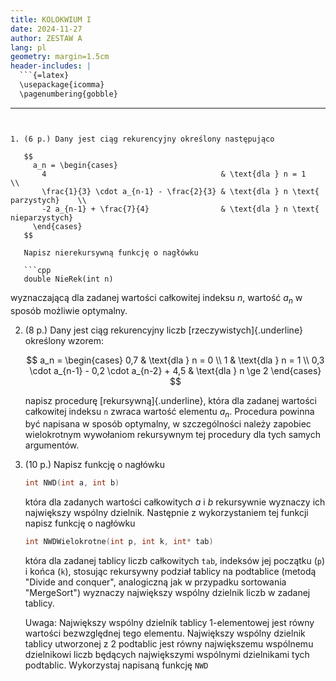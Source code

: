 ```yaml
---
title: KOLOKWIUM I
date: 2024-11-27
author: ZESTAW A
lang: pl
geometry: margin=1.5cm
header-includes: |
  ```{=latex}
  \usepackage{icomma}
  \pagenumbering{gobble}
  ```
---
```


1. (6 p.) Dany jest ciąg rekurencyjny określony następująco

   $$
     a_n = \begin{cases}
       4                                       & \text{dla } n = 1                   \\
       \frac{1}{3} \cdot a_{n-1} - \frac{2}{3} & \text{dla } n \text{ parzystych}    \\
       -2 a_{n-1} + \frac{7}{4}                & \text{dla } n \text{ nieparzystych}
     \end{cases}
   $$

   Napisz nierekursywną funkcję o nagłówku

   ```cpp
   double NieRek(int n)
   ```

   wyznaczającą dla zadanej wartości całkowitej indeksu $n$, wartość $a_n$ w
   sposób możliwie optymalny.

2. (8 p.) Dany jest ciąg rekurencyjny liczb [rzeczywistych]{.underline}
   określony wzorem:

   $$
     a_n = \begin{cases}
      	0,7                                         & \text{dla } n = 0   \\
      	1                                           & \text{dla } n = 1   \\
      	0,3 \cdot a_{n-1} - 0,2 \cdot a_{n-2} + 4,5 & \text{dla } n \ge 2
     \end{cases}
   $$

   napisz procedurę [rekursywną]{.underline}, która dla zadanej wartości
   całkowitej indeksu `n` zwraca wartość elementu $a_n$. Procedura powinna być
   napisana w sposób optymalny, w szczególności należy zapobiec wielokrotnym
   wywołaniom rekursywnym tej procedury dla tych samych argumentów.

3. (10 p.) Napisz funkcję o nagłówku

   ```cpp
   int NWD(int a, int b)
   ```

   która dla zadanych wartości całkowitych $a$ i $b$ rekursywnie wyznaczy ich
   największy wspólny dzielnik. Następnie z wykorzystaniem tej funkcji napisz
   funkcję o nagłówku

   ```cpp
   int NWDWielokrotne(int p, int k, int* tab)
   ```

   która dla zadanej tablicy liczb całkowitych `tab`, indeksów jej początku
   (`p`) i końca (`k`), stosując rekursywny podział tablicy na podtablice
   (metodą "Divide and conquer", analogiczną jak w przypadku sortowania
   "MergeSort") wyznaczy największy wspólny dzielnik liczb w zadanej tablicy.

   Uwaga: Największy wspólny dzielnik tablicy 1-elementowej jest równy wartości
   bezwzględnej tego elementu. Największy wspólny dzielnik tablicy utworzonej z
   2 podtablic jest równy największemu wspólnemu dzielnikowi liczb będących
   największymi wspólnymi dzielnikami tych podtablic. Wykorzystaj napisaną
   funkcję `NWD`
